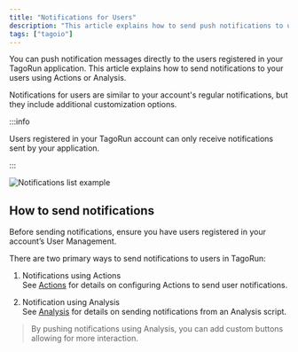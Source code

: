 ```yaml
---
title: "Notifications for Users"
description: "This article explains how to send push notifications to users registered in your TagoRun application, outlines how user notifications differ from account notifications, and points to the two primary methods (Actions and Analysis) for sending them."
tags: ["tagoio"]
---
```

You can push notification messages directly to the users registered in your TagoRun application. This article explains how to send notifications to your users using Actions or Analysis.

Notifications for users are similar to your account's regular notifications, but they include additional customization options.

:::info

Users registered in your TagoRun account can only receive notifications sent by your application.

:::

![Notifications list example](/docs_imagem/tagoio/notifications-for-users-2.png)

## How to send notifications

Before sending notifications, ensure you have users registered in your account’s User Management.

There are two primary ways to send notifications to users in TagoRun:

1. Notifications using Actions  
   See [Actions](/docs/tagoio/actions/) for details on configuring Actions to send user notifications.

2. Notification using Analysis  
   See [Analysis](/docs/tagoio/analysis/) for details on sending notifications from an Analysis script.

> By pushing notifications using Analysis, you can add custom buttons allowing for more interaction.